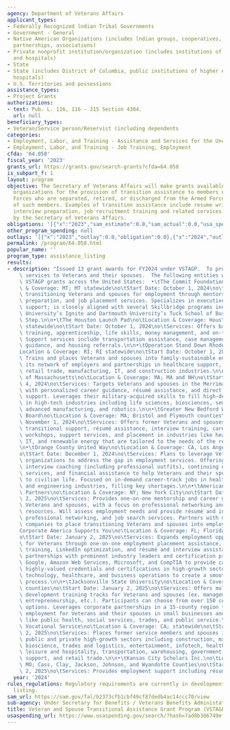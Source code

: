 ```yaml
---
agency: Department of Veterans Affairs
applicant_types:
- Federally Recognized lndian Tribal Governments
- Government - General
- Native American Organizations (includes lndian groups, cooperatives, corporations,
  partnerships, associations)
- Private nonprofit institution/organization (includes institutions of higher education
  and hospitals)
- State
- State (includes District of Columbia, public institutions of higher education and
  hospitals)
- U.S. Territories and possessions
assistance_types:
- Project Grants
authorizations:
- text: Pub. L. 116, 116 - 315 Section 4304.
  url: null
beneficiary_types:
- Veteran/Service person/Reservist (including dependents
categories:
- Employment, Labor, and Training - Assistance and Services for the Unemployed
- Employment, Labor, and Training - Job Training, Employment
cfda: '64.058'
fiscal_year: '2023'
grants_url: https://grants.gov/search-grants?cfda=64.058
is_subpart_f: 1
layout: program
objective: The Secretary of Veterans Affairs will make grants available to eligible
  organizations for the provision of transition assistance to members of the Armed
  Forces who are separated, retired, or discharged from the Armed Forces, and spouses
  of such members. Examples of transition assistance include resume writing support,
  interview preparation, job recruitment training and related services, as determined
  by the Secretary of Veterans Affairs.
obligations: '[{"x":"2023","sam_estimate":0.0,"sam_actual":0.0,"usa_spending_actual":0.0},{"x":"2024","sam_estimate":0.0,"sam_actual":4999904.0,"usa_spending_actual":4999903.66},{"x":"2025","sam_estimate":0.0,"sam_actual":5000000.0,"usa_spending_actual":0.0}]'
other_program_spending: null
outlays: '[{"x":"2023","outlay":0.0,"obligation":0.0},{"x":"2024","outlay":0.0,"obligation":4999903.66},{"x":"2025","outlay":0.0,"obligation":0.0}]'
permalink: /program/64.058.html
popular_name: ''
program_type: assistance_listing
results:
- description: "Issued 13 grant awards for FY2024 under VSTAGP.  To provide transitional\
    \ services to Veterans and their spouses.  The following entities were awarded\
    \ VSTAGP grants across the United States:  •\tThe Commit Foundation\no\tLocation\
    \ & Coverage: MT; MT statewide\no\tStart Date: October 1, 2024\no\tServices: Prepares\
    \ transitioning Veterans and spouses for employment through mentorship, interview\
    \ preparation, and job placement services. Specializes in executive-level transition\
    \ support; is closely aligned with several Skillbridge programs including Stanford\
    \ University’s Ignite and Dartmouth University’s Tuck School of Business Next\
    \ Step.\n\n•\tThe Houston Launch Pad\no\tLocation & Coverage: Houston, TX; TX\
    \ statewide\no\tStart Date: October 1, 2024\no\tServices: Offers basic skills\
    \ training, apprenticeship, life skills, money management, and on-the-job training.\
    \ Support services include transportation assistance, case management, vocational\
    \ guidance, and housing referrals.\n\n•\tOperation Stand Down Rhode Island\no\t\
    Location & Coverage: RI; RI statewide\no\tStart Date: October 1, 2024\no\tServices:\
    \ Trains and places Veterans and spouses into family-sustainable employment through\
    \ its network of employers and partnerships in healthcare support, food services,\
    \ retail trade, manufacturing, IT, and construction industries.\n\n•\tUniversity\
    \ of Massachusetts\no\tLocation & Coverage: MA; MA and NH\no\tStart Date: October\
    \ 4, 2024\no\tServices: Targets Veterans and spouses in the Merrimack Valley region\
    \ with personalized career guidance, résumé assistance, and direct job placement\
    \ support. Leverages their military-acquired skills to fill high-demand roles\
    \ in high-tech industries including life sciences, biosciences, semiconductors,\
    \ advanced manufacturing, and robotics.\n\n•\tGreater New Bedford Workforce Investment\
    \ Board\no\tLocation & Coverage: MA; Bristol and Plymouth counties\no\tStart Date:\
    \ November 1, 2024\no\tServices: Offers former Veterans and spouses comprehensive\
    \ transitional support, résumé assistance, interview training, career readiness\
    \ workshops, support services, and placement in industries like healthcare, manufacturing,\
    \ IT, and renewable energy that are tailored to the needs of the regional economy.\n\
    \n•\tOrange County United Way\no\tLocation & Coverage: CA, Los Angeles County\n\
    o\tStart Date: December 1, 2024\no\tServices: Plans to leverage Veteran-serving\
    \ organizations to address the gap in employment services. Offering résumé assistance,\
    \ interview coaching (including professional outfits), continuing education, placement\
    \ services, and financial assistance to help Veterans and their spouses transitioning\
    \ to civilian life. Focused on in-demand career-track jobs in healthcare, IT,\
    \ and engineering industries, filling key shortages.\n\n•\tAmerican Corporate\
    \ Partners\no\tLocation & Coverage: NY; New York City\no\tStart Date: January\
    \ 2, 2025\no\tServices: Provides one-on-one mentorship and career guidance for\
    \ Veterans and spouses, with a focus on professional networking and employment\
    \ resources. Will assess employment needs and provide résumé and interview counseling,\
    \ professional networking, and job search services. Partners with more than 140\
    \ companies to place transitioning Veterans and spouses into employment.\n\n•\t\
    Corporate America Supports You\no\tLocation & Coverage: FL; Florida statewide\n\
    o\tStart Date: January 2, 2025\no\tServices: Expands employment opportunities\
    \ for Veterans through one-on-one employment placement assistance, gap skills\
    \ training, LinkedIn optimization, and résumé and interview assistance. Will leverage\
    \ partnerships with prominent industry leaders and certification providers like\
    \ Google, Amazon Web Services, Microsoft, and CompTIA to provide candidates with\
    \ highly-valued credentials and certifications in high-growth sectors such as\
    \ technology, healthcare, and business operations to create a smoother transition\
    \ process.\n\n•\tJacksonville State University\no\tLocation & Coverage: AL; 15\
    \ counties\no\tStart Date: January 2, 2025\no\tServices: Offers multiple workforce\
    \ development training tracks for Veterans and spouses (ex. management and careers,\
    \ entrepreneurship, etc.). Participants can choose from over 150 certification\
    \ options. Leverages corporate partnerships in a 15-county region to achieve family-sustaining\
    \ employment for Veterans and their spouses in small businesses and industries\
    \ like public health, social services, trades, and public service.\n\n•\tJewish\
    \ Vocational Service\no\tLocation & Coverage: CA; statewide\no\tStart Date: January\
    \ 2, 2025\no\tServices: Places former service members and spouses into jobs in\
    \ public and private high-growth sectors including construction, manufacturing,\
    \ bioscience, trades and logistics, entertainment, infotech, health services,\
    \ leisure and hospitality, transportation, warehousing, government, administrative\
    \ support, and retail trade.\n\n•\tKansas City Scholars Inc.\no\tLocation & Coverage:\
    \ MO; Cass, Clay, Jackson, Johnson, and Wyandotte Counties\no\tStart Date: January\
    \ 2, 2025\no\tServices: Provides employment support including résumé"
  year: '2024'
rules_regulations: Regulatory requirements are currently in development for this assistance
  listing.
sam_url: https://sam.gov/fal/b2373cfb1cbf49cf87dedb4ac14ccc70/view
sub-agency: Under Secretary for Benefits / Veterans Benefits Administation
title: Veteran and Spouse Transitional Assistance Grant Program (VSTAGP)
usaspending_url: https://www.usaspending.gov/search/?hash=7ad8b366749efc808a7b307032c90e8b
---
```

